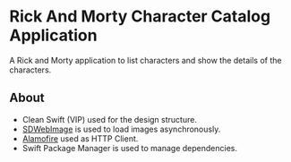 # Rick And Morty Character Catalog Application

A Rick and Morty application to list characters and show the details of the characters.

## About
- Clean Swift (VIP) used for the design structure.
- [SDWebImage](https://github.com/SDWebImage/SDWebImage) is used to load images asynchronously.
- [Alamofire](https://github.com/Alamofire/Alamofire) used as HTTP Client.
- Swift Package Manager is used to manage dependencies.